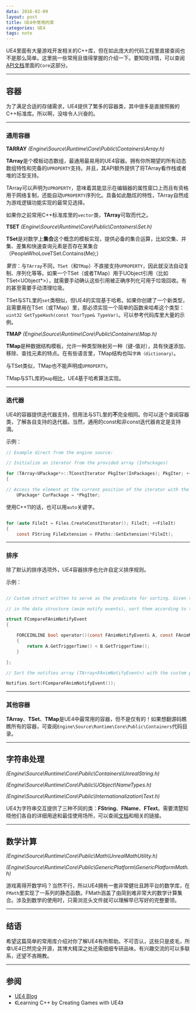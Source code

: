 ```yaml
---
data: 2016-02-09
layout: post
title: UE4中常用的库
categories: UE4
tags: note
---
```


UE4里面有大量游戏开发相关的C++库，但在如此庞大的代码工程里直接查阅也不是那么简单。这里挑一些常用且值得掌握的介绍一下。要知晓详情，可以查阅[API文档](https://docs.unrealengine.com/latest/INT/API/index.html)里面的`Core`这部分。

--------------------------

## 容器 ##

为了满足合适的存储需求，UE4提供了繁多的容器类，其中很多是直接照搬的C++标准库。所以啊，没啥令人兴奋的。

-----------------------------------

### 通用容器 ###

**TARRAY** 
*(Engine\Source\Runtime\Core\Public\Containers\Array.h)*

**TArray**是个模板动态数组，最通用最易用的UE4容器。拥有你所期望的所有动态数组特性和完备的`UPROPERTY`支持。并且，其API额外提供了将TArray看作栈或者堆的泛型支持。

TArray可以声明为`UPROPERTY`，意味着其能显示在编辑器的属性窗口上而且有资格用于网络复制，还能自动`UPROPERTY`序列化。具备如此酷炫的特性，TArray自然成为游戏逻辑功能实现的最常见选择。

如果你之前常用C++标准库里的`vector`类，**TArray**可取而代之。

**TSET** 
*(Engine\Source\Runtime\Core\Public\Containers\Set.h)*

**TSet**是对数学上**集合**这个概念的模板实现，提供必备的集合运算，比如交集、并集、差集和快速查询元素是否存在某集合（PeopleWhoLoveTSet.Contains(Me);）

*警告*：与`TArray`不同，`TSet`（和`TMap`）不直接支持`UPROPERTY`，因此就没法自动复制、序列化等等。如果一个TSet（或者TMap）用于UObject引用（比如TSet<UObject*>），就需要手动确认这些引用被正确序列化可用于垃圾回收。有的甚至需要手动清理垃圾。

TSet与STL里的`set`类相似，但UE4的实现基于哈希。如果你创建了一个新类型，且需要用在TSet（或TMap）里，那必须实现一个简单的函数来哈希这个类型：` uint32 GetTypeHash(const YourType& TypeVar) `。可以参考代码库里大量的示例。


**TMAP** 
*(Engine\Source\Runtime\Core\Public\Containers\Map.h)*

**TMap**是种数据结构模板，允许一种类型映射另一种（键-值对），具有快速添加、移除、查找元素的特点。在有些语言里，TMap结构也叫`字典（dictionary）`。

与TSet类似，TMap也不能声明成`UPROPERTY`。

TMap与STL库的`map`相比，UE4基于哈希算法实现。


------------------------------

### 迭代器 ###

UE4的容器提供迭代器支持，但用法与STL里的**不**完全相同。你可以逐个查阅容器类，了解各自支持的迭代器。当然，通用的const和非const迭代器肯定是支持滴。

示例：

```c
// Example direct from the engine source:

// Initialize an iterator from the provided array (InPackages)

for (TArray<UPackage*>::TConstIterator PkgIter(InPackages); PkgIter; ++PkgIter)
{

// Access the element at the current position of the iterator with the * operator
	UPackage* CurPackage = *PkgIter;

```

使用C++11的话，也可以用`auto`关键字。

```c

for (auto FileIt = Files.CreateConstIterator(); FileIt; ++FileIt)
{
	const FString FileExtension = FPaths::GetExtension(*FileIt);

```


------------------

### 排序

除了默认的排序选项外，UE4容器排序也允许自定义排序规则。

示例：

```c

// Custom struct written to serve as the predicate for sorting. Given two constant references to elements

// in the data structure (anim notify events), sort them according to their trigger time.

struct FCompareFAnimNotifyEvent
{

	FORCEINLINE bool operator()(const FAnimNotifyEvent& A, const FAnimNotifyEvent& B) const
	{
		return A.GetTriggerTime() < B.GetTriggerTime();
	}

};

// Sort the notifies array (TArray<FAnimNotifyEvent>) with the custom predicate

Notifies.Sort(FCompareFAnimNotifyEvent());

```

------------------------------

### 其他容器

**TArray**、**TSet**、**TMap**是UE4中最常用的容器，但不是仅有的！如果想翻源码瞧瞧所有的容器，可查阅`Engine\Source\Runtime\Core\Public\Containers`代码目录。


---------------------------------------

## 字符串处理

*(Engine\Source\Runtime\Core\Public\Containers\UnrealString.h)*

*(Engine\Source\Runtime\Core\Public\UObject\NameTypes.h)*

*(Engine\Source\Runtime\Core\Public\Internationalization\Text.h)*

UE4为字符串交互提供了三种不同的类：**FString**、**FName**、**FText**。需要清楚知晓他们各自的详细用途和最佳使用场所，可以查阅[文档](https://docs.unrealengine.com/latest/INT/Programming/UnrealArchitecture/StringHandling/index.html)和相关的链接。


----------------------

## 数学计算

*(Engine\Source\Runtime\Core\Public\Math\UnrealMathUtility.h)*

*(Engine\Source\Runtime\Core\Public\GenericPlatform\GenericPlatformMath.h)*

游戏离得开数学吗？当然不行，所以UE4拥有一套非常健壮且跨平台的数学库，在`FMath`里实现了一系列的静态函数。FMath涵盖了由简到难非常大的数学计算集合。涉及到数学的使用时，只需浏览头文件就可以理解早已写好的完整要领。


---------------------------------------

## 结语

希望这篇简单的常用库介绍对你了解UE4有所帮助。不可否认，这些只是皮毛，所幸UE4已然完全开源，其博大精深之处还需细细专研品味。有兴趣交流的可以多联系，还望不吝赐教。


----------------------

## 参阅

- [UE4 Blog](https://www.unrealengine.com/blog/ue4-libraries-you-should-know-about)
- 《Learning C++ by Creating Games with UE4》